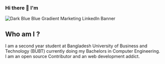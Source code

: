 ### Hi there 👋 I'm 
![Dark Blue   Blue Gradient Marketing LinkedIn Banner](https://user-images.githubusercontent.com/76872754/148948182-323e9877-8b1e-4062-bf9e-86c74188d192.png)



## Who am I ?
I am a second year student at Bangladesh University of Business and Technology (BUBT) currently doing my Bachelors in Computer Engineering. 
I am an open source Contributor and an web development addict.

<!--
**hrshammo/hrshammo** is a ✨ _special_ ✨ repository because its `README.md` (this file) appears on your GitHub profile.

Here are some ideas to get you started:

- 🔭 I’m currently working on ...
- 🌱 I’m currently learning ...
- 👯 I’m looking to collaborate on ...
- 🤔 I’m looking for help with ...
- 💬 Ask me about ...
- 📫 How to reach me: ...
- 😄 Pronouns: ...
- ⚡ Fun fact: ...
-->
